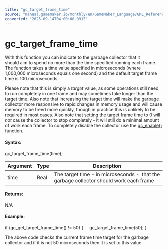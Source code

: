 ```yaml
---
title: "gc_target_frame_time"
source: "manual.gamemaker.io/monthly/en/GameMaker_Language/GML_Reference/Garbage_Collection/gc_target_frame_time.htm"
converted: "2025-09-14T04:00:00.091Z"
---
```


# gc\_target\_frame\_time

With this function you can indicate to the garbage collector that it should aim to spend no more than the time specified running each frame. The function takes a time value specified in microseconds (where 1,000,000 microseconds equals one second) and the default target frame time is 100 microseconds.

Please note that this is simply a _target_ value, as some operations still need to run completely in one frame and may sometimes take longer than the target time. Also note that increasing the target time will make the garbage collector more responsive to rapid changes in memory usage and will cause memory to be freed more quickly, though in practice this is unlikely to be required in most cases. Also note that setting the target frame time to 0 will _not_ cause the collector to stop completely - it will still do a minimal amount of work each frame. To completely disable the collector use the [gc\_enable()](gc_enable.md) function.

#### Syntax:

gc\_target\_frame\_time(time);

| Argument | Type | Description |
| --- | --- | --- |
| time | Real | The target time - in microseconds -  that the garbage collector should work each frame |

#### Returns:

N/A

#### Example:

if (gc\_get\_target\_frame\_time() != 50)
{
    gc\_target\_frame\_time(50);
}

The above code checks the current frame time target for the garbage collector and if it is not 50 microseconds then it is set to this value.